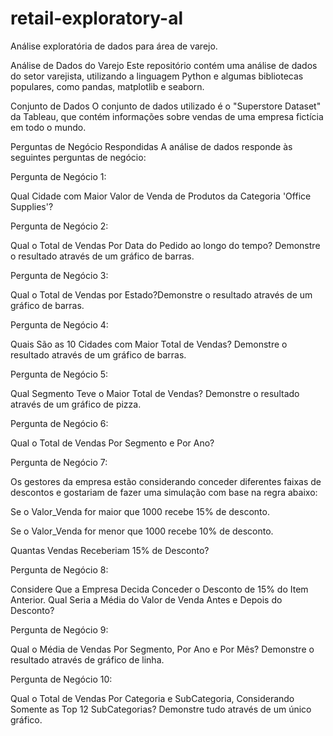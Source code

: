 # retail-exploratory-al
Análise exploratória de dados para área de varejo.

Análise de Dados do Varejo
Este repositório contém uma análise de dados do setor varejista, utilizando a linguagem Python e algumas bibliotecas populares, como pandas, matplotlib e seaborn.

Conjunto de Dados
O conjunto de dados utilizado é o "Superstore Dataset" da Tableau, que contém informações sobre vendas de uma empresa fictícia em todo o mundo.

Perguntas de Negócio Respondidas
A análise de dados responde às seguintes perguntas de negócio:

Pergunta de Negócio 1:

Qual Cidade com Maior Valor de Venda de Produtos da Categoria 'Office Supplies'?

Pergunta de Negócio 2:

Qual o Total de Vendas Por Data do Pedido ao longo do tempo? Demonstre o resultado através de um gráfico de barras.

Pergunta de Negócio 3:

Qual o Total de Vendas por Estado?Demonstre o resultado através de um gráfico de barras.

Pergunta de Negócio 4:

Quais São as 10 Cidades com Maior Total de Vendas? Demonstre o resultado através de um gráfico de barras.

Pergunta de Negócio 5:

Qual Segmento Teve o Maior Total de Vendas? Demonstre o resultado através de um gráfico de pizza.

Pergunta de Negócio 6:

Qual o Total de Vendas Por Segmento e Por Ano?

Pergunta de Negócio 7:

Os gestores da empresa estão considerando conceder diferentes faixas de descontos e gostariam de fazer uma simulação com base na regra abaixo:

Se o Valor_Venda for maior que 1000 recebe 15% de desconto.

Se o Valor_Venda for menor que 1000 recebe 10% de desconto.

Quantas Vendas Receberiam 15% de Desconto?

Pergunta de Negócio 8:

Considere Que a Empresa Decida Conceder o Desconto de 15% do Item Anterior. Qual Seria a Média do Valor de Venda Antes e Depois do Desconto?

Pergunta de Negócio 9:

Qual o Média de Vendas Por Segmento, Por Ano e Por Mês? Demonstre o resultado através de gráfico de linha.

Pergunta de Negócio 10:

Qual o Total de Vendas Por Categoria e SubCategoria, Considerando Somente as Top 12 SubCategorias? Demonstre tudo através de um único gráfico.

